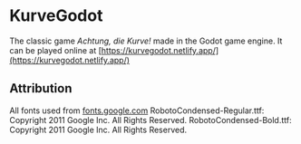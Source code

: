 ﻿# KurveGodot
The classic game *Achtung, die Kurve!* made in the Godot game engine. It can be played online at [https://kurvegodot.netlify.app/](https://kurvegodot.netlify.app/)
## Attribution
All fonts used from [fonts.google.com](https://fonts.google.com)
RobotoCondensed-Regular.ttf: Copyright 2011 Google Inc. All Rights Reserved.
RobotoCondensed-Bold.ttf: Copyright 2011 Google Inc. All Rights Reserved.

